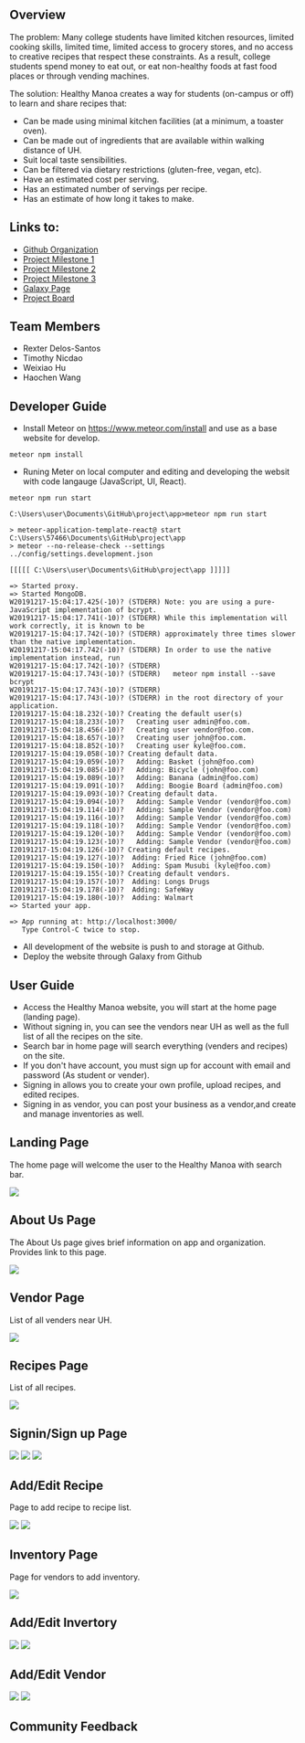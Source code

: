 ## Overview

The problem: Many college students have limited kitchen resources, limited cooking skills, limited time, limited access to grocery stores, and no access to creative recipes that respect these constraints. As a result, college students spend money to eat out, or eat non-healthy foods at fast food places or through vending machines.

The solution: Healthy Manoa creates a way for students (on-campus or off) to learn and share recipes that:
* Can be made using minimal kitchen facilities (at a minimum, a toaster oven).
* Can be made out of ingredients that are available within walking distance of UH.
* Suit local taste sensibilities.
* Can be filtered via dietary restrictions (gluten-free, vegan, etc).
* Have an estimated cost per serving.
* Has an estimated number of servings per recipe.
* Has an estimate of how long it takes to make.

## Links to:
- [Github Organization](https://github.com/healthy-manoa)
- [Project Milestone 1](https://github.com/healthy-manoa/project/projects/1)
- [Project Milestone 2](https://github.com/healthy-manoa/project/projects/2)
- [Project Milestone 3](https://github.com/healthy-manoa/project/projects/3)
- [Galaxy Page](https://healthymanoa.meteorapp.com)
- [Project Board](https://github.com/healthy-manoa/project/projects/2)

## Team Members
* Rexter Delos-Santos
* Timothy Nicdao
* Weixiao Hu
* Haochen Wang

## Developer Guide

* Install Meteor on <a href="https://www.meteor.com/install">https://www.meteor.com/install</a> and use as a base website for develop. 
```
meteor npm install
```
* Runing Meter on local computer and editing and developing the websit with code langauge (JavaScript, UI, React).
```
meteor npm run start
```

```
C:\Users\user\Documents\GitHub\project\app>meteor npm run start

> meteor-application-template-react@ start C:\Users\57466\Documents\GitHub\project\app
> meteor --no-release-check --settings ../config/settings.development.json

[[[[[ C:\Users\user\Documents\GitHub\project\app ]]]]]

=> Started proxy.
=> Started MongoDB.
W20191217-15:04:17.425(-10)? (STDERR) Note: you are using a pure-JavaScript implementation of bcrypt.
W20191217-15:04:17.741(-10)? (STDERR) While this implementation will work correctly, it is known to be
W20191217-15:04:17.742(-10)? (STDERR) approximately three times slower than the native implementation.
W20191217-15:04:17.742(-10)? (STDERR) In order to use the native implementation instead, run
W20191217-15:04:17.742(-10)? (STDERR)
W20191217-15:04:17.743(-10)? (STDERR)   meteor npm install --save bcrypt
W20191217-15:04:17.743(-10)? (STDERR)
W20191217-15:04:17.743(-10)? (STDERR) in the root directory of your application.
I20191217-15:04:18.232(-10)? Creating the default user(s)
I20191217-15:04:18.233(-10)?   Creating user admin@foo.com.
I20191217-15:04:18.456(-10)?   Creating user vendor@foo.com.
I20191217-15:04:18.657(-10)?   Creating user john@foo.com.
I20191217-15:04:18.852(-10)?   Creating user kyle@foo.com.
I20191217-15:04:19.058(-10)? Creating default data.
I20191217-15:04:19.059(-10)?   Adding: Basket (john@foo.com)
I20191217-15:04:19.085(-10)?   Adding: Bicycle (john@foo.com)
I20191217-15:04:19.089(-10)?   Adding: Banana (admin@foo.com)
I20191217-15:04:19.091(-10)?   Adding: Boogie Board (admin@foo.com)
I20191217-15:04:19.093(-10)? Creating default data.
I20191217-15:04:19.094(-10)?   Adding: Sample Vendor (vendor@foo.com)
I20191217-15:04:19.114(-10)?   Adding: Sample Vendor (vendor@foo.com)
I20191217-15:04:19.116(-10)?   Adding: Sample Vendor (vendor@foo.com)
I20191217-15:04:19.118(-10)?   Adding: Sample Vendor (vendor@foo.com)
I20191217-15:04:19.120(-10)?   Adding: Sample Vendor (vendor@foo.com)
I20191217-15:04:19.123(-10)?   Adding: Sample Vendor (vendor@foo.com)
I20191217-15:04:19.126(-10)? Creating default recipes.
I20191217-15:04:19.127(-10)?  Adding: Fried Rice (john@foo.com)
I20191217-15:04:19.150(-10)?  Adding: Spam Musubi (kyle@foo.com)
I20191217-15:04:19.155(-10)? Creating default vendors.
I20191217-15:04:19.157(-10)?  Adding: Longs Drugs
I20191217-15:04:19.178(-10)?  Adding: SafeWay
I20191217-15:04:19.180(-10)?  Adding: Walmart
=> Started your app.

=> App running at: http://localhost:3000/
   Type Control-C twice to stop.
```

* All development of the website is push to and storage at Github. 
* Deploy the website through Galaxy from Github

## User Guide
* Access the Healthy Manoa website, you will start at the home page (landing page).
* Without signing in, you can see the vendors near UH as well as the full list of all the recipes on the site.
* Search bar in home page will search everything (venders and recipes) on the site.
* If you don't have account, you must sign up for account with email and password (As student or vender).
* Signing in allows you to create your own profile, upload recipes, and edited recipes.
* Signing in as vendor, you can post your business as a vendor,and create and manage inventories as well.

## Landing Page
The home page will welcome the user to the Healthy Manoa with search bar.

<img class="ui floated rounded image" src="/images/landing.PNG">

## About Us Page
The About Us page gives brief information on app and organization. Provides link to this page.

<img class="ui floated rounded image" src="/images/About.PNG">

## Vendor Page
List of all venders near UH.

<img class="ui floated rounded image" src="/images/Vendor page.PNG"> 

## Recipes Page
List of all recipes.

<img class="ui floated rounded image" src="/images/Recipes page.PNG">

## Signin/Sign up Page
<img class="ui floated rounded image" src="/images/signin.PNG">
<img class="ui floated rounded image" src="/images/signup.PNG">
<img class="ui floated rounded image" src="/images/edit password.PNG">

## Add/Edit Recipe
Page to add recipe to recipe list.

<img class="ui floated rounded image" src="/images/Add Recipe page.PNG">
<img class="ui floated rounded image" src="/images/Edit Recipe page.PNG">

## Inventory Page
Page for vendors to add inventory.

<img class="ui floated rounded image" src="/images/Inventory page.PNG">

## Add/Edit Invertory
<img class="ui floated rounded image" src="/images/add inventory.PNG">
<img class="ui floated rounded image" src="/images/edit inventory.PNG">

## Add/Edit Vendor

<img class="ui floated rounded image" src="/images/add vendor.PNG">
<img class="ui floated rounded image" src="/images/edit vendor.PNG">

## Community Feedback


  



